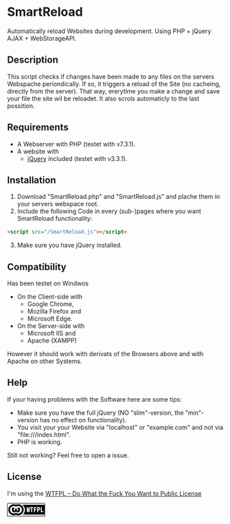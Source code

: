 # SmartReload
Automatically reload Websites during development. Using PHP + jQuery AJAX + WebStorageAPI.
 
## Description
This script checks if changes have been made to any files on the servers Webspache periondically.
If so, it triggers a reload of the Site (no cacheing, directly from the server).
That way, ererytime you make a change and save your file the site wil be reloadet.
It also scrols automaticly to the last possition.
 
## Requirements
* A Webserver with PHP (testet with v7.3.1).
* A website with
  * [jQuery](https://jquery.com/download/) included (testet with v3.3.1).

## Installation
1. Download "SmartReload.php" and "SmartReload.js" and plache them in your servers webspace root.
2. Include the following Code in every (sub-)pages where you want SmartReload functionality:  
```html
<script src="/SmartReload.js"></script>
```
3. Make sure you have jQuery installed.
 
## Compatibility
Has been testet on Windwos
- On the Client-side with 
  - Google Chrome,
  - Mozilla Firefox and 
  - Microsoft Edge.
- On the Server-side with
  - Microsoft IIS and
  - Apache (XAMPP)
 
However it should work with derivats of the Browsers above and with Apache on other Systems.
 
## Help
If your having problems with the Software here are some tips:
- Make sure you have the full jQuery (NO "slim"-version, the "min"-version has no effect on functionality).
- You visit your your Website via "localhost" or "example.com" and not via "file:///index.html".
- PHP is working.

Still not working? Feel free to open a issue.

## License
I'm using the 
[WTFPL – Do What the Fuck You Want to Public License](http://www.wtfpl.net/)

![WTFPL Badge](/wtfpl-badge.png)
